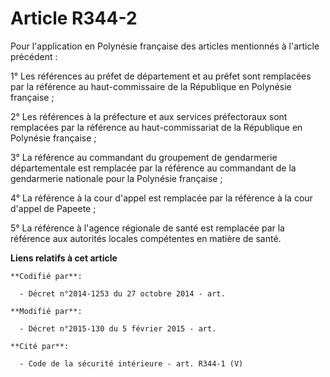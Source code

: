 # Article R344-2

Pour l'application en Polynésie française des articles mentionnés à l'article précédent :

1° Les références au préfet de département et au préfet sont remplacées par la référence au haut-commissaire de la République
en Polynésie française ;

2° Les références à la préfecture et aux services préfectoraux sont remplacées par la référence au haut-commissariat de la
République en Polynésie française ;

3° La référence au commandant du groupement de gendarmerie départementale est remplacée par la référence au commandant de la
gendarmerie nationale pour la Polynésie française ;

4° La référence à la cour d'appel est remplacée par la référence à la cour d'appel de Papeete ;

5° La référence à l'agence régionale de santé est remplacée par la référence aux autorités locales compétentes en matière de
santé.

**Liens relatifs à cet article**

	**Codifié par**:

	  - Décret n°2014-1253 du 27 octobre 2014 - art.

	**Modifié par**:

	  - Décret n°2015-130 du 5 février 2015 - art.

	**Cité par**:

	  - Code de la sécurité intérieure - art. R344-1 (V)
